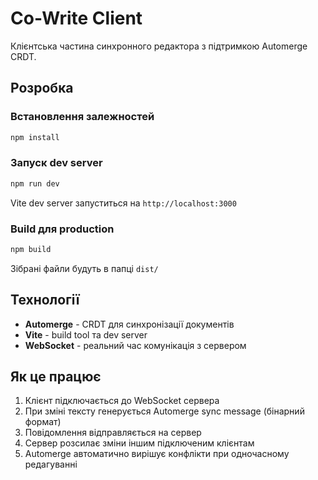 # Co-Write Client

Клієнтська частина синхронного редактора з підтримкою Automerge CRDT.

## Розробка

### Встановлення залежностей

```bash
npm install
```

### Запуск dev server

```bash
npm run dev
```

Vite dev server запуститься на `http://localhost:3000`

### Build для production

```bash
npm build
```

Зібрані файли будуть в папці `dist/`

## Технології

- **Automerge** - CRDT для синхронізації документів
- **Vite** - build tool та dev server
- **WebSocket** - реальний час комунікація з сервером

## Як це працює

1. Клієнт підключається до WebSocket сервера
2. При зміні тексту генерується Automerge sync message (бінарний формат)
3. Повідомлення відправляється на сервер
4. Сервер розсилає зміни іншим підключеним клієнтам
5. Automerge автоматично вирішує конфлікти при одночасному редагуванні

